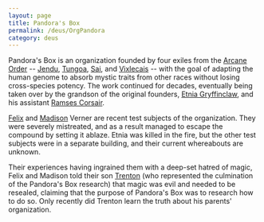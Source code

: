 ```yaml
---
layout: page
title: Pandora's Box
permalink: /deus/OrgPandora
category: deus
---
```

Pandora's Box is an organization founded by four exiles from the [Arcane Order](OrgArcaneOrder) -- [Jendu](NPCJendu), [Tungoa](NPCTungoa), [Sai](NPCSai), and [Vixlecais](NPCVix) -- with the goal of adapting the human genome to absorb mystic traits from other races without losing cross-species potency. The work continued for decades, eventually being taken over by the grandson of the original founders, [Etnia Gryffinclaw](NPCEtnia), and his assistant [Ramses Corsair](NPCRamses).

[Felix](NPCFelix) and [Madison](NPCMadison) Verner are recent test subjects of the organization. They were severely mistreated, and as a result managed to escape the compound by setting it ablaze. Etnia was killed in the fire, but the other test subjects were in a separate building, and their current whereabouts are unknown.

Their experiences having ingrained them with a deep-set hatred of magic, Felix and Madison told their son [Trenton](CharPublicMark) (who represented the culmination of the Pandora's Box research) that magic was evil and needed to be resealed, claiming that the purpose of Pandora's Box was to research how to do so. Only recently did Trenton learn the truth about his parents' organization.

